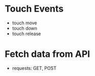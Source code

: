 # Touch Events
- touch move
- touch down
- touch release

# Fetch data from API
- requests: GET, POST
